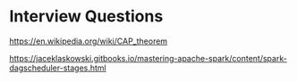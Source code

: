 Interview Questions
================

https://en.wikipedia.org/wiki/CAP_theorem

https://jaceklaskowski.gitbooks.io/mastering-apache-spark/content/spark-dagscheduler-stages.html
